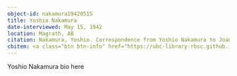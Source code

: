 ```yaml
---
object-id: nakamura19420515
title: Yoshio Nakamura
date-interviewed: May 15, 1942
location: Magrath, AB
citation: Nakamura, Yoshio. Correspondence from Yoshio Nakamura to Joan Gillis. 15 May 1942. RBSC-ARC-1786-02-29. Joan Gillis fonds. University of British Columbia Library Rare Books and Special Collections, Vancouver, Canada.
cbitem: <a class="btn btn-info" href="https://ubc-library-rbsc.github.io/gillis-2021/item.html?id=gillis007">View Item</a>
---
```


Yoshio Nakamura bio here
